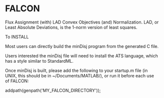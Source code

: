 FALCON
====

Flux Assignment (with) LAD Convex Objectives (and) Normalization.
LAD, or Least Absolute Deviations, is the 1-norm version of least squares.


To INSTALL


Most users can directly build the minDisj program from the generated C file.

Users interested the minDisj file will need to install the ATS language, which
has a style similar to StandardML.

Once minDisj is built, please add the following to your startup.m file
(in UNIX, this should be in ~/Documents/MATLAB/), or run it 
before each use of FALCON:

addpath(genpath('MY_FALCON_DIRECTORY'));
